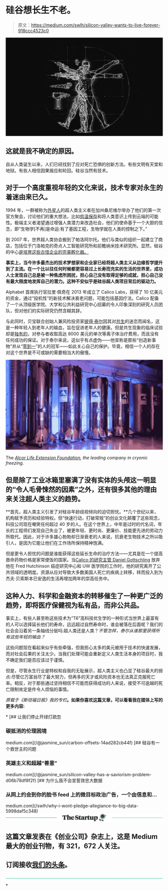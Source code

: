# 硅谷想长生不老。

> 原文：<https://medium.com/swlh/silicon-valley-wants-to-live-forever-918ccc4523c0>

![](img/b8479fd62a232cbcf3af80467eefad44.png)

## 这就是我不确定的原因。

自从人类诞生以来，人们已经找到了应对死亡恐惧的创新方法。有些文明有天堂和地狱。有些人相信因果报应和轮回。硅谷当然有技术。

## 对于一个高度重视年轻的文化来说，技术专家对永生的着迷由来已久。

1994 年，一群被称为[外星人](https://www.wired.com/1994/10/extropians/)的超人类主义者在加州桑尼维尔举办了他们的第一次官方聚会，讨论他们的重大想法，比如[低温保存](http://hplusmagazine.com/2016/03/09/immortality-plan-b-cryopreservation/)和将人类意识上传到云端的可能性。极端主义者渴望通过增强人类潜力来改造社会，他们的使命基于一个大胆的信念，即“生物学[不再]是命运:有了基因工程，生物学就在人类的控制之下。”

到 2007 年，世界超人类协会搬到了帕洛阿尔托。他们与类似的组织一起建立了商店，包括位于门洛帕克的奇点人工智能研究所和前瞻纳米技术研究所。显然，硅谷的中心[是培育这些古怪企业的完美孵化器。](https://ce399eugenics.wordpress.com/2010/06/19/immortality-2-0-a-silicon-valley-insider-looks-at-californias-transhumanist-movement/)

**事实上，当今许多最杰出的技术梦想家和企业家已经将超人类主义从边缘哲学提升到了主流。在一个比以往任何时候都更容易过上长寿而充实的生活的世界里，成功人士发现自己总是被一种焦虑所困扰，担心自己没有取得足够的成就，担心自己没有最大限度地发挥自己的潜力。这种不安似乎是硅谷超人类项目背后的驱动力。**

Alphabet 首席执行官拉里·佩奇在 2013 年成立了 Calico Labs，获得了 10 亿美元的资金，通过“投机性”的新技术解决衰老问题，可能包括基因疗法。Calico 配备了一个从顶级医学院、大学和公共利益研究中心招募的令人印象深刻的研究人员团队，但对他们的实际研究仍然含糊其辞。

与此同时，贝宝联合创始人兼风险投资家[彼得·泰尔](https://www.inc.com/jeff-bercovici/peter-thiel-young-blood.html)因其对[共生](https://www.technologyreview.com/s/602080/the-next-health-fad-blood-transfusions-from-young-people/)的迷恋而闻名，这是一种年轻人到老年人的输血，旨在促进老年人的健康。但是共生现象的临床试验却是[独有的](http://www.sciencemag.org/news/2016/08/young-blood-antiaging-trial-raises-questions)，对参与者收取高达 8000 美元的单次等离子体治疗费用，而且没有任何成功的保证。对于泰尔来说，这似乎有点虚伪——他宣称是那些“创造新事物”并从“[零到一](https://www.goodreads.com/book/show/22047640-zero-to-one)”的人的冠军——如此关心自己的保护。毕竟，相信一个人的存在对这个世界是不可或缺的需要相当大的傲慢。

![](img/a666034106ebba5bdcfc532f08ed37e8.png)

The [*Alcor Life Extension Foundation*](http://www.alcor.org/)*, the leading company in cryonic freezing.*

## 但是除了工业冰箱里塞满了没有实体的头颅这一明显的“令人毛骨悚然的因素”之外，还有很多其他的理由来关注超人类主义的趋势。

**首先，超人类主义引发了对硅谷年龄歧视倾向的迫切担忧。**几个世纪以来，机构赋予资历和经验特权。但“快速行动，打破常规”的创业文化颠覆了这些观念，科技公司现在嘲笑任何超过 40 岁的人。在这个世界上，中年是过时的代名词，年长的工程师们发现自己失业了，被更年轻、更时尚、更廉价、技能更先进的劳动力所取代。因此，对于许多雄心勃勃却日渐衰老的人来说，抗衰老生物技术之所以吸引人，是因为它能让他们在工作场所保持精神饱满。

但是更令人担忧的问题是谁能获得这些延长生命的治疗方法——尤其是在一个提高救命药物价格是家常便饭的国家。当[Calico 的研究主管 Daniel Gottschling](https://www.calicolabs.com/daniel-gottschling/) 放弃他在 Fred Hutchinson 癌症研究中心和 UW 医学院的工作时，他的研究离开了公共领域的透明度。资源从应对导致大多数美国人死亡的疾病上转移，转而投入到为杰夫·贝索斯本已安逸的生活再增加两年的崇高任务中。

## 这种人力、科学和金融资本的转移催生了一种更广泛的趋势，即将医疗保健视为私有品，而非公共品。

事实上，有些人甚至称这些技术为“T6”高科技优生学的一种形式当世界上最富有的人可以选择延长他们的寿命，远远超过自然寿命时，谁会被落在后面呢？我们的社会会沿着另一条轴线分层吗:超人类还是人类？*不管怎样，泰尔从谁那里获得所有这些年轻的输血？*

这些问题现在看起来似乎有些牵强，但我担心太多的美元被用于技术的快速发展，而对社会后果的关注太少。当我们处理可能会重新定义人类生活本身的项目时，我不确定我们是否应该过于谨慎。

但是，尽管永生行业是特权和自我的无耻展示，超人类主义也凸显了硅谷最大的弱点:尽管亿万富翁尽了最大努力，但再多的天才或风险资本也无法真正克服死亡率。相反，对于那些通过坚持相信不可能而获得成功的人来说，接受不可逾越的死亡限制肯定是件令人烦恼的事情。

*原载于《斯坦福日报》我的专栏*[](https://www.stanforddaily.com/author/jasminesun/)**。如果你喜欢这篇文章，可以看看我在媒体上写的更多内容:**

*[](/@jasmine_sun/carbon-offsets-14ad282cb44f) [## 让我们停止开绿灯疏忽

### 碳抵消的伦理困境

medium.com](/@jasmine_sun/carbon-offsets-14ad282cb44f) [](/@jasmine_sun/silicon-valley-has-a-saviorism-problem-d06b78df8f2f) [## 硅谷有一个救世主的问题

### 英雄主义和超越“善意”

medium.com](/@jasmine_sun/silicon-valley-has-a-saviorism-problem-d06b78df8f2f) [](/swlh/why-i-wont-pledge-allegiance-to-big-data-5998daf5c348) [## 为什么我不会宣誓效忠大数据

### 从网上约会到你的脸书 feed 上的微目标政治广告，一个由信息和…

medium.com](/swlh/why-i-wont-pledge-allegiance-to-big-data-5998daf5c348) [![](img/308a8d84fb9b2fab43d66c117fcc4bb4.png)](https://medium.com/swlh)

## 这篇文章发表在《创业公司》杂志上，这是 Medium 最大的创业刊物，有 321，672 人关注。

## 订阅接收[我们的头条](http://growthsupply.com/the-startup-newsletter/)。

[![](img/b0164736ea17a63403e660de5dedf91a.png)](https://medium.com/swlh)*